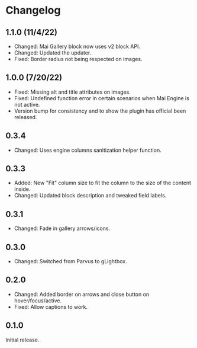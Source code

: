 # Changelog

## 1.1.0 (11/4/22)
* Changed: Mai Gallery block now uses v2 block API.
* Changed: Updated the updater.
* Fixed: Border radius not being respected on images.

## 1.0.0 (7/20/22)
* Fixed: Missing alt and title attributes on images.
* Fixed: Undefined function error in certain scenarios when Mai Engine is not active.
* Version bump for consistency and to show the plugin has official been released.

## 0.3.4
* Changed: Uses engine columns sanitization helper function.

## 0.3.3
* Added: New "Fit" column size to fit the column to the size of the content inside.
* Changed: Updated block description and tweaked field labels.

## 0.3.1
* Changed: Fade in gallery arrows/icons.

## 0.3.0
* Changed: Switched from Parvus to gLightbox.

## 0.2.0
* Changed: Added border on arrows and close button on hover/focus/active.
* Fixed: Allow captions to work.

## 0.1.0
Initial release.
